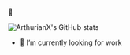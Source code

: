 👋


![ArthurianX's GitHub stats](https://github-readme-stats.vercel.app/api/?username=ArthurianX&show_icons=true&count_private=true&theme=vue)

- 🔭 I’m currently looking for work
